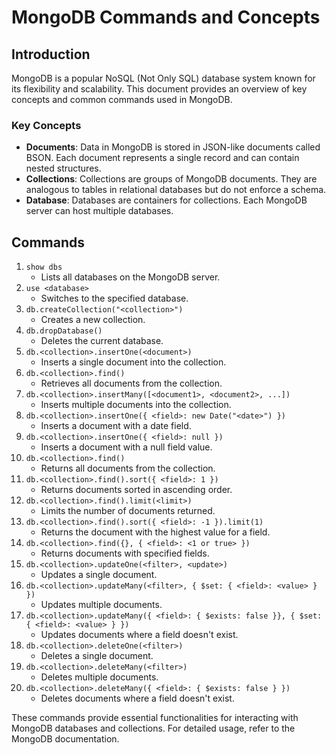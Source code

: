 # MongoDB Commands and Concepts

## Introduction

MongoDB is a popular NoSQL (Not Only SQL) database system known for its flexibility and scalability. This document provides an overview of key concepts and common commands used in MongoDB.

### Key Concepts

- **Documents**: Data in MongoDB is stored in JSON-like documents called BSON. Each document represents a single record and can contain nested structures.
- **Collections**: Collections are groups of MongoDB documents. They are analogous to tables in relational databases but do not enforce a schema.
- **Database**: Databases are containers for collections. Each MongoDB server can host multiple databases.

## Commands

1. `show dbs`
   - Lists all databases on the MongoDB server.
2. `use <database>`
   - Switches to the specified database.
3. `db.createCollection("<collection>")`
   - Creates a new collection.
4. `db.dropDatabase()`
   - Deletes the current database.
5. `db.<collection>.insertOne(<document>)`
   - Inserts a single document into the collection.
6. `db.<collection>.find()`
   - Retrieves all documents from the collection.
7. `db.<collection>.insertMany([<document1>, <document2>, ...])`
   - Inserts multiple documents into the collection.
8. `db.<collection>.insertOne({ <field>: new Date("<date>") })`
   - Inserts a document with a date field.
9. `db.<collection>.insertOne({ <field>: null })`
   - Inserts a document with a null field value.
10. `db.<collection>.find()`
    - Returns all documents from the collection.
11. `db.<collection>.find().sort({ <field>: 1 })`
    - Returns documents sorted in ascending order.
12. `db.<collection>.find().limit(<limit>)`
    - Limits the number of documents returned.
13. `db.<collection>.find().sort({ <field>: -1 }).limit(1)`
    - Returns the document with the highest value for a field.
14. `db.<collection>.find({}, { <field>: <1 or true> })`
    - Returns documents with specified fields.
15. `db.<collection>.updateOne(<filter>, <update>)`
    - Updates a single document.
16. `db.<collection>.updateMany(<filter>, { $set: { <field>: <value> } })`
    - Updates multiple documents.
17. `db.<collection>.updateMany({ <field>: { $exists: false }}, { $set: { <field>: <value> } })`
    - Updates documents where a field doesn't exist.
18. `db.<collection>.deleteOne(<filter>)`
    - Deletes a single document.
19. `db.<collection>.deleteMany(<filter>)`
    - Deletes multiple documents.
20. `db.<collection>.deleteMany({ <field>: { $exists: false } })`
    - Deletes documents where a field doesn't exist.

These commands provide essential functionalities for interacting with MongoDB databases and collections. For detailed usage, refer to the MongoDB documentation.
